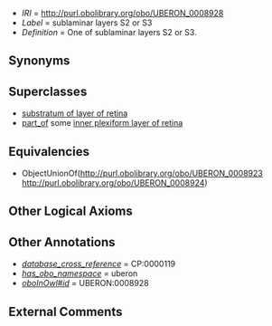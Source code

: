 * *IRI* = http://purl.obolibrary.org/obo/UBERON_0008928
 * *Label* = sublaminar layers S2 or S3
 * *Definition* = One of sublaminar layers S2 or S3.

## Synonyms


## Superclasses

 * [substratum of layer of retina](../../UBERON/21/UBERON_0008921.md)
 * [part_of](../../BFO/50/BFO_0000050.md) some [inner plexiform layer of retina](../../UBERON/95/UBERON_0001795.md)

## Equivalencies

 * ObjectUnionOf(<http://purl.obolibrary.org/obo/UBERON_0008923> <http://purl.obolibrary.org/obo/UBERON_0008924>)

## Other Logical Axioms


## Other Annotations

 * *[database_cross_reference](../../ef/oboInOwl#hasDbXref.md)* = CP:0000119
 * *[has_obo_namespace](../../ce/oboInOwl#hasOBONamespace.md)* = uberon
 * *[oboInOwl#id](../../id/oboInOwl#id.md)* = UBERON:0008928

## External Comments

